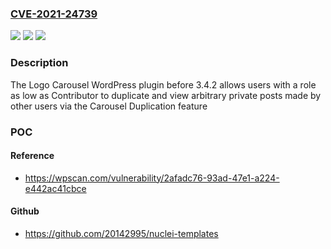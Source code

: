 ### [CVE-2021-24739](https://cve.mitre.org/cgi-bin/cvename.cgi?name=CVE-2021-24739)
![](https://img.shields.io/static/v1?label=Product&message=Logo%20Carousel%20%E2%80%93%20Logo%20Slider%2C%20Logo%20Showcase%2C%20and%20Clients%20Logo%20Gallery&color=blue)
![](https://img.shields.io/static/v1?label=Version&message=3.4.2%3C%203.4.2%20&color=brighgreen)
![](https://img.shields.io/static/v1?label=Vulnerability&message=CWE-639%20Authorization%20Bypass%20Through%20User-Controlled%20Key&color=brighgreen)

### Description

The Logo Carousel WordPress plugin before 3.4.2 allows users with a role as low as Contributor to duplicate and view arbitrary private posts made by other users via the Carousel Duplication feature

### POC

#### Reference
- https://wpscan.com/vulnerability/2afadc76-93ad-47e1-a224-e442ac41cbce

#### Github
- https://github.com/20142995/nuclei-templates

